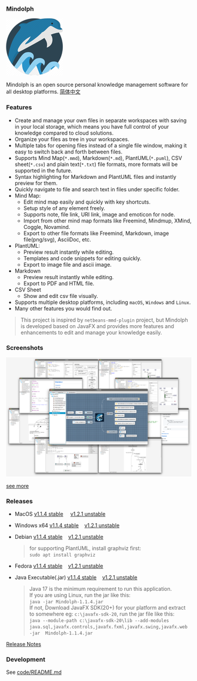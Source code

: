 ### Mindolph

![](./DemoWorkspace/app_30.png)

Mindolph is an open source personal knowledge management software for all desktop platforms. [简体中文](./docs/README_zh_CN.md)


### Features
* Create and manage your own files in separate workspaces with saving in your local storage, which means you have full control of your knowledge compared to cloud solutions.
* Organize your files as tree in your workspaces.
* Multiple tabs for opening files instead of a single file window, making it easy to switch back and forth between files.
* Supports Mind Map(`*.mmd`), Markdown(`*.md`), PlantUML(`*.puml`), CSV sheet(`*.csv`) and plain text(`*.txt`) file formats, more formats will be supported in the future.
* Syntax highlighting for Markdown and PlantUML files and instantly preview for them.
* Quickly navigate to file and search text in files under specific folder.
* Mind Map:
	* Edit mind map easily and quickly with key shortcuts.
	* Setup style of any element freely. 
	* Supports note, file link, URI link, image and emoticon for node.
	* Import from other mind map formats like Freemind, Mindmup, XMind, Coggle, Novamind.
	* Export to other file formats like Freemind, Markdown, image file(png/svg), AsciiDoc, etc.
* PlantUML:
	* Preview result instantly while editing.
	* Templates and code snippets for editing quickly.
	* Export to image file and ascii image.
* Markdown
	* Preview result instantly while editing.
	* Export to PDF and HTML file.
* CSV Sheet
	* Show and edit csv file visually.
* Supports multiple desktop platforms, including `macOS`, `Windows` and `Linux`.
* Many other features you would find out.

> This project is inspired by `netbeans-mmd-plugin` project, but Mindolph is developed based on JavaFX and provides more features and enhancements to edit and manage your knowledge easily.


### Screenshots
![](docs/main.png)

[see more](docs/screenshots.md)


### Releases

* MacOS [v1.1.4 stable](https://github.com/mindolph/Mindolph/releases/download/1.1.4-stable/Mindolph-1.1.4.dmg) &nbsp;&nbsp;&nbsp;&nbsp;[v1.2.1 unstable](https://github.com/mindolph/Mindolph/releases/download/1.2.1/Mindolph-1.2.1.dmg)

* Windows x64 [v1.1.4 stable](https://github.com/mindolph/Mindolph/releases/download/1.1.4-stable/Mindolph-1.1.4.msi)&nbsp;&nbsp;&nbsp;&nbsp;[v1.2.1 unstable](https://github.com/mindolph/Mindolph/releases/download/1.2.1/Mindolph-1.2.1.msi)

* Debian [v1.1.4 stable](https://github.com/mindolph/Mindolph/releases/download/1.1.4-stable/Mindolph-1.1.4.deb)&nbsp;&nbsp;&nbsp;&nbsp;[v1.2.1 unstable](https://github.com/mindolph/Mindolph/releases/download/1.2.1/Mindolph-1.2.1.deb)

	> for supporting PlantUML, install graphviz first:  
	> `sudo apt install graphviz`

* Fedora [v1.1.4 stable](https://github.com/mindolph/Mindolph/releases/download/1.1.4-stable/Mindolph-1.1.4.rpm)&nbsp;&nbsp;&nbsp;&nbsp;[v1.2.1 unstable](https://github.com/mindolph/Mindolph/releases/download/1.2.1/Mindolph-1.2.1.rpm)

* Java Executable(.jar) [v1.1.4 stable](https://github.com/mindolph/Mindolph/releases/download/1.1.4-stable/Mindolph-1.1.4.jar)&nbsp;&nbsp;&nbsp;&nbsp;[v1.2.1 unstable](https://github.com/mindolph/Mindolph/releases/download/1.2.1/Mindolph-1.2.1.jar)

	> Java 17 is the minimum requirement to run this application.  
	> If you are using Linux, run the jar like this:  
	> `java -jar Mindolph-1.1.4.jar`  
	> If not, Download JavaFX SDK(20+) for your platform and extract to somewhere eg: `c:\javafx-sdk-20`, run the jar file like this:   
	> `java --module-path c:\javafx-sdk-20\lib --add-modules 
	> java.sql,javafx.controls,javafx.fxml,javafx.swing,javafx.web -jar 
	> Mindolph-1.1.4.jar`



[Release Notes](docs/release_notes.md)


### Development

See [code/README.md](code/README.md)
